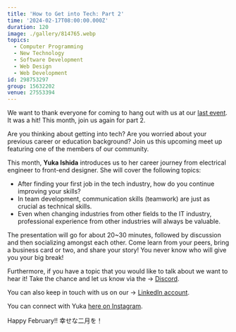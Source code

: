 ```yaml
---
title: 'How to Get into Tech: Part 2'
time: '2024-02-17T08:00:00.000Z'
duration: 120
image: ./gallery/814765.webp
topics:
  - Computer Programming
  - New Technology
  - Software Development
  - Web Design
  - Web Development
id: 298753297
group: 15632202
venue: 27553394
---
```


We want to thank everyone for coming to hang out with us at our [last event](https://www.meetup.com/osaka-web-designers-and-developers-meetup/events/297676223). It was a hit! This month, join us again for part 2.

Are you thinking about getting into tech? Are you worried about your previous career or education background? Join us this upcoming meet up featuring one of the members of our community.

This month, **Yuka Ishida** introduces us to her career journey from electrical engineer to front-end designer. She will cover the following topics:

* After finding your first job in the tech industry, how do you continue improving your skills?
* In team development, communication skills (teamwork) are just as crucial as technical skills.
* Even when changing industries from other fields to the IT industry, professional experience from other industries will always be valuable.

The presentation will go for about 20\~30 minutes, followed by discussion and then socializing amongst each other. Come learn from your peers, bring a business card or two, and share your story! You never know who will give you your big break!

Furthermore, if you have a topic that you would like to talk about we want to hear it! Take the chance and let us know via the → [Discord](https://owddm.com/discord).

You can also keep in touch with us on our → [LinkedIn account](https://www.linkedin.com/company/owddm-kwddm/).

You can connect with Yuka [here on Instagram](https://www.linkedin.com/in/yuka-ishida-b7071a254/).

Happy February!! 幸せな二月を！
